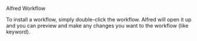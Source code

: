 Alfred Workflow

To install a workflow, simply double-click the workflow. Alfred will open it up and you can preview and make any changes you want to the workflow (like keyword).